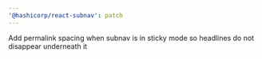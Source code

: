 ```yaml
---
'@hashicorp/react-subnav': patch
---
```


Add permalink spacing when subnav is in sticky mode so headlines do not disappear underneath it
